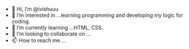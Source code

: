 - 👋 Hi, I’m @ivishuuu
- 👀 I’m interested in ...learning programming and developing my logic for coding.
- 🌱 I’m currently learning ...HTML, CSS.
- 💞️ I’m looking to collaborate on ...
- 📫 How to reach me ...

<!---
ivishuuu/ivishuuu is a ✨ special ✨ repository because its `README.md` (this file) appears on your GitHub profile.
You can click the Preview link to take a look at your changes.
--->
